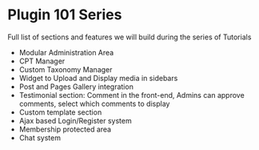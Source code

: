 # Plugin 101 Series

Full list of sections and features we will build during the series of Tutorials

* Modular Administration Area
* CPT Manager
* Custom Taxonomy Manager
* Widget to Upload and Display media in sidebars
* Post and Pages Gallery integration
* Testimonial section: Comment in the front-end, Admins can approve comments, select which comments to display
* Custom template section
* Ajax based Login/Register system
* Membership protected area
* Chat system